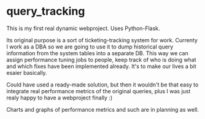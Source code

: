 query_tracking
==============


This is my first real dynamic webproject. Uses Python-Flask.

Its original purpose is a sort of ticketing-tracking system for work.
Currenty I work as a DBA so we are going to use it to dump historical query information from the system tables into a separate DB. This way we can assign performance tuning jobs to people, keep track of who is doing what and which fixes have been implemented already. It's to make our lives a bit esaier basically. 

Could have used a ready-made solution, but then it wouldn't be that easy to integrate real performance metrics of the original queries, plus I was just realy happy to have a webproject finally :)

Charts and graphs of performance metrics and such are in planning as well.

